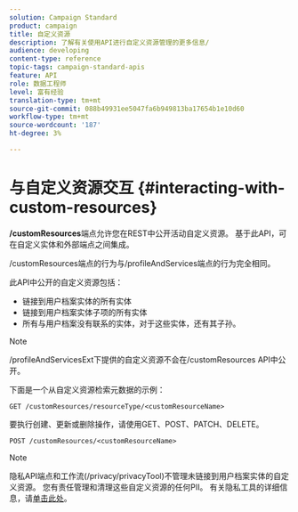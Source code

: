 ```yaml
---
solution: Campaign Standard
product: campaign
title: 自定义资源
description: 了解有关使用API进行自定义资源管理的更多信息/
audience: developing
content-type: reference
topic-tags: campaign-standard-apis
feature: API
role: 数据工程师
level: 富有经验
translation-type: tm+mt
source-git-commit: 088b49931ee5047fa6b949813ba17654b1e10d60
workflow-type: tm+mt
source-wordcount: '187'
ht-degree: 3%

---
```



# 与自定义资源交互 {#interacting-with-custom-resources}

**/customResources**&#x200B;端点允许您在REST中公开活动自定义资源。 基于此API，可在自定义实体和外部端点之间集成。

/customResources端点的行为与/profileAndServices端点的行为完全相同。

此API中公开的自定义资源包括：

* 链接到用户档案实体的所有实体
* 链接到用户档案实体子项的所有实体
* 所有与用户档案没有联系的实体，对于这些实体，还有其子孙。

>[!NOTE]
>/profileAndServicesExt下提供的自定义资源不会在/customResources API中公开。

下面是一个从自定义资源检索元数据的示例：

```
GET /customResources/resourceType/<customResourceName>
```

要执行创建、更新或删除操作，请使用GET、POST、PATCH、DELETE。

```
POST /customResources/<customResourceName>
```

>[!NOTE]
>隐私API端点和工作流(/privacy/privacyTool)不管理未链接到用户档案实体的自定义资源。
>您有责任管理和清理这些自定义资源的任何PII。 有关隐私工具的详细信息，请[单击此处](../../api/using/creating-a-privacy-request.md)。


